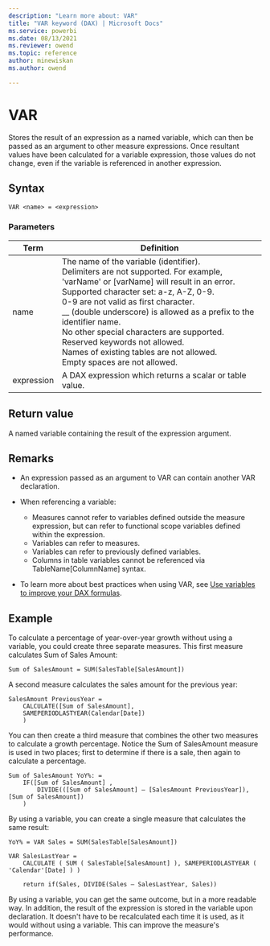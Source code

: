 ```yaml
---
description: "Learn more about: VAR"
title: "VAR keyword (DAX) | Microsoft Docs"
ms.service: powerbi 
ms.date: 08/13/2021
ms.reviewer: owend
ms.topic: reference
author: minewiskan
ms.author: owend

---
```

# VAR
  
Stores the result of an expression as a named variable, which can then be passed as an argument to other measure expressions. Once resultant values have been calculated for a variable expression, those values do not change, even if the variable is referenced in another expression.  

## Syntax  
  
```dax
VAR <name> = <expression>  
```
  
### Parameters  
  
|Term|Definition|  
|--------|--------------|  
|name|The name of the variable (identifier).<br />Delimiters are not supported. For example, 'varName' or [varName] will result in an error.<br />Supported character set: a-z, A-Z, 0-9.<br />   0-9 are not valid as first character.<br />__ (double underscore) is allowed as a prefix to the identifier name.<br />No other special characters are supported.<br />Reserved keywords not allowed.<br />Names of existing tables are not allowed.<br />Empty spaces are not allowed.|  
|expression|A DAX expression which returns a scalar or table value.|  
  
## Return value

A named variable containing the result of the expression argument.   
  
## Remarks

- An expression passed as an argument to VAR can contain another VAR declaration.  
  
- When referencing a variable:  
  - Measures cannot refer to variables defined outside the measure expression, but can refer to functional scope variables defined within the expression.  
  - Variables can refer to measures.  
  - Variables can refer to previously defined variables.  
  - Columns in table variables cannot be referenced via TableName[ColumnName] syntax.  

- To learn more about best practices when using VAR, see [Use variables to improve your DAX formulas](best-practices/dax-variables.md).

## Example

To calculate a percentage of year-over-year growth without using a variable, you could create three separate measures. This first measure calculates Sum of Sales Amount:  
  
```dax
Sum of SalesAmount = SUM(SalesTable[SalesAmount])  
```

A second measure calculates the sales amount for the previous year:  
  
```dax
SalesAmount PreviousYear =
    CALCULATE([Sum of SalesAmount],
    SAMEPERIODLASTYEAR(Calendar[Date])
    )  
```

You can then create a third measure that combines the other two measures to calculate a growth percentage. Notice the Sum of SalesAmount measure is used in two places; first to determine if there is a sale, then again to calculate a percentage.  
  
```dax
Sum of SalesAmount YoY%: = 
    IF([Sum of SalesAmount] ,  
        DIVIDE(([Sum of SalesAmount] – [SalesAmount PreviousYear]), [Sum of SalesAmount])
    )  
```

By using a variable, you can create a single measure that calculates the same result:  
  
```dax
YoY% = VAR Sales = SUM(SalesTable[SalesAmount])  

VAR SalesLastYear =
    CALCULATE ( SUM ( SalesTable[SalesAmount] ), SAMEPERIODLASTYEAR ( 'Calendar'[Date] ) )

    return if(Sales, DIVIDE(Sales – SalesLastYear, Sales))  
```

By using a variable, you can get the same outcome, but in a more readable way. In addition, the result of the expression is stored in the variable upon declaration. It doesn't have to be recalculated each time it is used, as it would without using a variable. This can improve the measure's performance.
